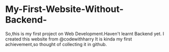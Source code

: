 # My-First-Website-Without-Backend-
So,this is my first project on Web Development.Haven't learnt Backend yet.
I created this website from @codewithharry
It is kinda my first achievement,so thought of collecting it in github.
